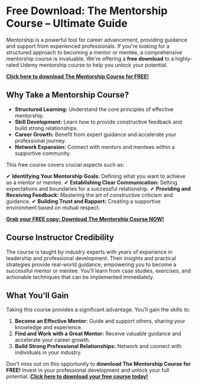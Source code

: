 # Free Download: The Mentorship Course – Ultimate Guide

Mentorship is a powerful tool for career advancement, providing guidance and support from experienced professionals. If you're looking for a structured approach to becoming a mentor or mentee, a comprehensive mentorship course is invaluable. We're offering a **free download** to a highly-rated Udemy mentorship course to help you unlock your potential.

[**Click here to download The Mentorship Course for FREE!**](https://udemywork.com/the-mentorship-course)

## Why Take a Mentorship Course?

*   **Structured Learning:** Understand the core principles of effective mentorship.
*   **Skill Development:** Learn how to provide constructive feedback and build strong relationships.
*   **Career Growth:** Benefit from expert guidance and accelerate your professional journey.
*   **Network Expansion:** Connect with mentors and mentees within a supportive community.

This free course covers crucial aspects such as:

✔ **Identifying Your Mentorship Goals:** Defining what you want to achieve as a mentor or mentee.
✔ **Establishing Clear Communication:** Setting expectations and boundaries for a successful relationship.
✔ **Providing and Receiving Feedback:** Mastering the art of constructive criticism and guidance.
✔ **Building Trust and Rapport:** Creating a supportive environment based on mutual respect.

[**Grab your FREE copy: Download The Mentorship Course NOW!**](https://udemywork.com/the-mentorship-course)

## Course Instructor Credibility

The course is taught by industry experts with years of experience in leadership and professional development. Their insights and practical strategies provide real-world guidance, empowering you to become a successful mentor or mentee. You’ll learn from case studies, exercises, and actionable techniques that can be implemented immediately.

## What You'll Gain

Taking this course provides a significant advantage. You’ll gain the skills to:

1.  **Become an Effective Mentor:** Guide and support others, sharing your knowledge and experience.
2.  **Find and Work with a Great Mentor:** Receive valuable guidance and accelerate your career growth.
3.  **Build Strong Professional Relationships:** Network and connect with individuals in your industry.

Don't miss out on this opportunity to **download The Mentorship Course for FREE!** Invest in your professional development and unlock your full potential. [**Click here to download your free course today!**](https://udemywork.com/the-mentorship-course)
